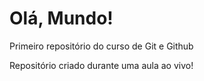# Olá, Mundo!
 Primeiro repositório do curso de Git e Github

 Repositório criado durante uma aula ao vivo!
